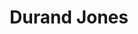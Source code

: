 ---
title: "Durand Jones"
summary: ""
image: "durand-jones.jpg"
apple_music_artist_url: "https://music.apple.com/gb/artist/durand-jones/954969959"
---